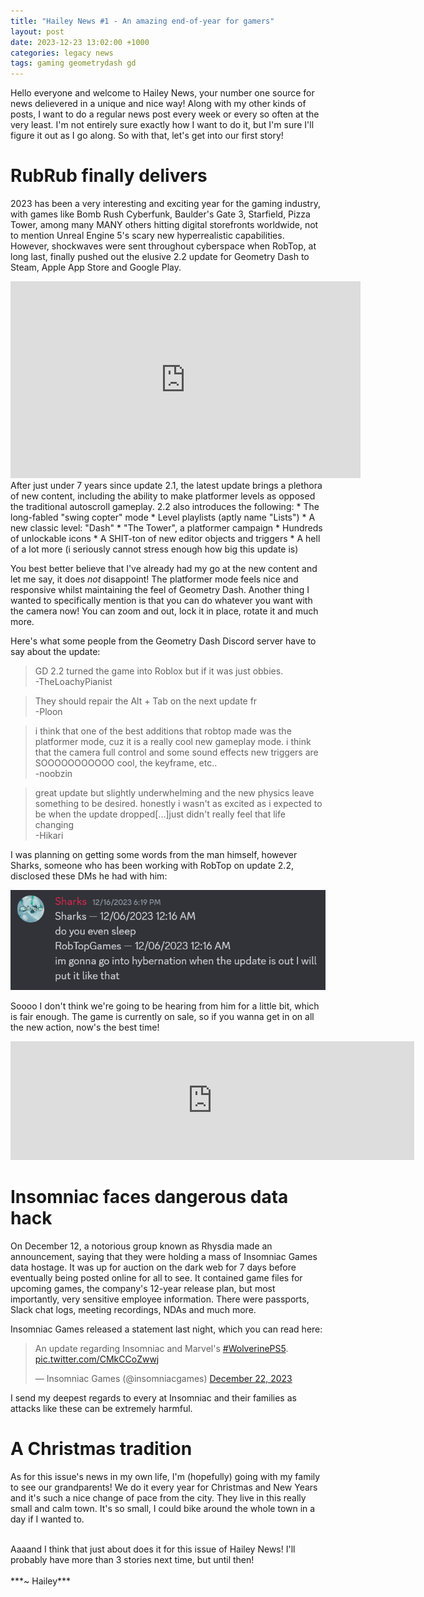 ```yaml
---
title: "Hailey News #1 - An amazing end-of-year for gamers"
layout: post
date: 2023-12-23 13:02:00 +1000
categories: legacy news
tags: gaming geometrydash gd
---
```

Hello everyone and welcome to Hailey News, your number one source for news delievered in a unique and nice way! Along with my other kinds of posts, I want to do a regular news post every week or every so often at the very least. I'm not entirely sure exactly how I want to do it, but I'm sure I'll figure it out as I go along. So with that, let's get into our first story!

# RubRub finally delivers
2023 has been a very interesting and exciting year for the gaming industry, with games like Bomb Rush Cyberfunk, Baulder's Gate 3, Starfield, Pizza Tower, among many MANY others hitting digital storefronts worldwide, not to mention Unreal Engine 5's scary new hyperrealistic capabilities. However, shockwaves were sent throughout cyberspace when RobTop, at long last, finally pushed out the elusive 2.2 update for Geometry Dash to Steam, Apple App Store and Google Play.
<iframe width="560" height="315" src="https://www.youtube.com/embed/WfgrXjsOq5o?si=7jgdL6FmzFhMV59O" title="YouTube video player" frameborder="0" allow="accelerometer; clipboard-write; encrypted-media; gyroscope; picture-in-picture; web-share" allowfullscreen></iframe>
After just under 7 years since update 2.1, the latest update brings a plethora of new content, including the ability to make platformer levels as opposed the traditional autoscroll gameplay. 2.2 also introduces the following:
* The long-fabled "swing copter" mode
* Level playlists (aptly name "Lists")
* A new classic level: "Dash"
* "The Tower", a platformer campaign
* Hundreds of unlockable icons
* A SHIT-ton of new editor objects and triggers
* A hell of a lot more (i seriously cannot stress enough how big this update is)

You best better believe that I've already had my go at the new content and let me say, it does *not* disappoint! The platformer mode feels nice and responsive whilst maintaining the feel of Geometry Dash. Another thing I wanted to specifically mention is that you can do whatever you want with the camera now! You can zoom and out, lock it in place, rotate it and much more.

Here's what some people from the Geometry Dash Discord server have to say about the update:

> GD 2.2 turned the game into Roblox but if it was just obbies.<br>-TheLoachyPianist

> They should repair the Alt + Tab on the next update fr<br>-Ploon

> i think that one of the best additions that robtop made was the platformer mode, cuz it is a really cool new gameplay mode. i think that the camera full control and some sound effects new triggers are SOOOOOOOOOOO cool, the keyframe, etc..<br>-noobzin

> great update but slightly underwhelming and the new physics leave something to be desired. honestly i wasn't as excited as i expected to be when the update dropped[...]just didn't really feel that life changing<br>-Hikari

I was planning on getting some words from the man himself, however Sharks, someone who has been working with RobTop on update 2.2, disclosed these DMs he had with him:

!["im gonna go into hybernation when the update is out I will put it like that" -RobTop](/assets/img/rubrub_hibernate.png)

Soooo I don't think we're going to be hearing from him for a little bit, which is fair enough. The game is currently on sale, so if you wanna get in on all the new action, now's the best time!
<iframe src="https://store.steampowered.com/widget/322170/" frameborder="0" width="646" height="190"></iframe>

# Insomniac faces dangerous data hack
On December 12, a notorious group known as Rhysdia made an announcement, saying that they were holding a mass of Insomniac Games data hostage. It was up for auction on the dark web for 7 days before eventually being posted online for all to see. It contained game files for upcoming games, the company's 12-year release plan, but most importantly, very sensitive employee information. There were passports, Slack chat logs, meeting recordings, NDAs and much more.

Insomniac Games released a statement last night, which you can read here:
<blockquote class="twitter-tweet" data-dnt="true" data-theme="dark"><p lang="en" dir="ltr">An update regarding Insomniac and Marvel&#39;s <a href="https://twitter.com/hashtag/WolverinePS5?src=hash&amp;ref_src=twsrc%5Etfw">#WolverinePS5</a>. <a href="https://t.co/CMkCCoZwwj">pic.twitter.com/CMkCCoZwwj</a></p>&mdash; Insomniac Games (@insomniacgames) <a href="https://twitter.com/insomniacgames/status/1738205722922394007?ref_src=twsrc%5Etfw">December 22, 2023</a></blockquote> <script async src="https://platform.twitter.com/widgets.js" charset="utf-8"></script>
I send my deepest regards to every at Insomniac and their families as attacks like these can be extremely harmful.

# A Christmas tradition
As for this issue's news in my own life, I'm (hopefully) going with my family to see our grandparents! We do it every year for Christmas and New Years and it's such a nice change of pace from the city. They live in this really small and calm town. It's so small, I could bike around the whole town in a day if I wanted to. 

<br>
Aaaand I think that just about does it for this issue of Hailey News! I'll probably have more than 3 stories next time, but until then!
<br>
<br>
***~ Hailey***